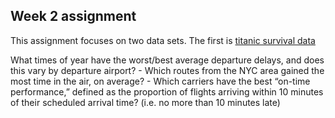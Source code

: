 ## Week 2 assignment

This assignment focuses on two data sets.  The first is [titanic survival data]()

What times of year have the worst/best average departure delays, and does this vary bydeparture airport? - Which routes from the NYC area gained the most time in the air, on average? - Which carriers have the best “on-time performance,” defined as the proportion of flightsarriving within 10 minutes of their scheduled arrival time? (i.e. no more than 10 minuteslate)

